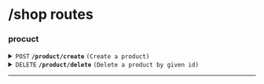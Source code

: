 # /shop routes

### procuct

<details>
<summary><code>POST</code> <code><b>/product/create</b></code> <code>(Create a product)</code></summary>

##### Body (application/json)

> | key    | required | data type | description                 |
> | ------ | -------- | --------- | --------------------------- |
> | name   | true     | string    | name of the product         |
> | brand  | true     | string    | brand of the product        |
> | price  | true     | int       | price of the product        |
> | desc   | true     | string    | description of the product  |
> | imgurl | true     | string[]  | images of the product       |
> | size   | false    | string[]  | size of the product         |
> | color  | false    | string[]  | color of the product        |
> | sold   | true     | int       | Number of products sold     |
> | count  | true     | int       | Number of products in stock |

##### Responses

> | http code           | content-type       | response                                                         |
> | ------------------- | ------------------ | ---------------------------------------------------------------- |
> | `200`               | `application/json` | `{"message": "Success", "storyId": "ObjectId of the new story"}` |
> | `401`, `400`, `500` | `text/plain`       | N/A                                                              |

</details>
<details>

<summary><code>DELETE</code> <code><b>/product/delete</b></code> <code>(Delete a product by given id)</code></summary>

##### Headers

> | key           | value          | description   |
> | ------------- | -------------- | ------------- |
> | Authorization | `Bearer token` | The jwt token |

##### Body (application/json)

> | key      | required | data type | description             |
> | -------- | -------- | --------- | ----------------------- |
> | storyId  | true     | string    | ObjectId of the story   |
> | deleteId | true     | string    | ObjectId of the deleter |

##### Responses

> | http code    | content-type       | response                 |
> | ------------ | ------------------ | ------------------------ |
> | `200`        | `application/json` | `{"message": "Success"}` |
> | `400`, `500` | `text/plain`       | N/A                      |

</details>

---
